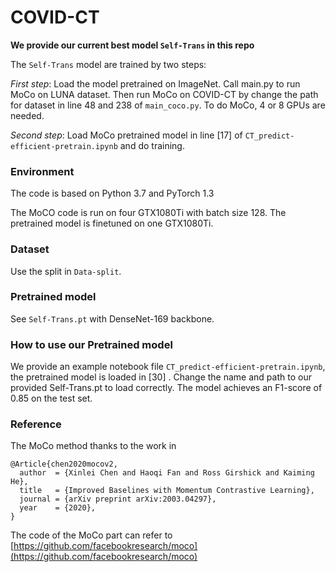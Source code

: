# COVID-CT


**We provide our current best model `Self-Trans` in this repo**

The `Self-Trans` model are trained by two steps:

*First step*: Load the model pretrained on ImageNet. Call main.py to run MoCo on LUNA dataset. Then run MoCo on COVID-CT by change the path for dataset in line 48 and 238 of `main_coco.py`. To do MoCo, 4 or 8 GPUs are needed.

*Second step*: Load MoCo pretrained model in line [17] of `CT_predict-efficient-pretrain.ipynb` and do training.
 
### Environment
The code is based on Python 3.7 and PyTorch 1.3

The MoCO code is run on four GTX1080Ti with batch size 128. The pretrained model is finetuned on one GTX1080Ti.


### Dataset
Use the split in `Data-split`.


### Pretrained model
See `Self-Trans.pt` with DenseNet-169 backbone.


### How to use our Pretrained model
We provide an example notebook file `CT_predict-efficient-pretrain.ipynb`, the pretrained model is loaded in [30] . Change the name and path to our provided Self-Trans.pt to load correctly. The model achieves an F1-score of 0.85 on the test set.


### Reference 
The MoCo method thanks to the work in 

    @Article{chen2020mocov2,
      author  = {Xinlei Chen and Haoqi Fan and Ross Girshick and Kaiming He},
      title   = {Improved Baselines with Momentum Contrastive Learning},
      journal = {arXiv preprint arXiv:2003.04297},
      year    = {2020},
    }

The code of the MoCo part can refer to [https://github.com/facebookresearch/moco](https://github.com/facebookresearch/moco)

 


